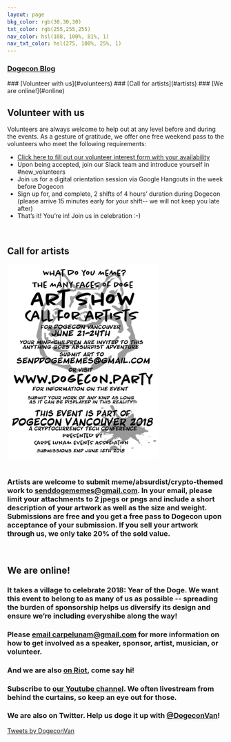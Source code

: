```yaml
---
layout: page
bkg_color: rgb(30,30,30)
txt_color: rgb(255,255,255)
nav_color: hsl(108, 100%, 81%, 1)
nav_txt_color: hsl(275, 100%, 25%, 1)
---
```


<h3> <a target="_blank" href="http://medium.com/dogecon">Dogecon Blog</a></h3>
### [Volunteer with us](#volunteers)
### [Call for artists](#artists)
### [We are online!](#online)

<br/>

<h2 id='volunteers'> Volunteer with us  </h2>

Volunteers are always welcome to help out at any level before and during the events. As a gesture of gratitude, we offer one free weekend pass to the volunteers who meet the following requirements:

* [Click here to fill out our volunteer interest form with your availability](https://goo.gl/forms/jFIiIAHv9RTlGZWE2)
* Upon being accepted, join our Slack team and introduce yourself in #new_volunteers
* Join us for a digital orientation session via Google Hangouts in the week before Dogecon
* Sign up for, and complete, 2 shifts of 4 hours’ duration during Dogecon (please arrive 15 minutes early  for your shift-- we will not keep you late after)
* That’s it! You’re in! Join us in celebration :-)

<br/>

<h2 id='artists'> Call for artists  </h2>

<div class="horizontallyCenter">
    <div style="min-width: 350px; max-width: 55%;">
        <img src="/images/posters/dogeartcallposter.jpg" />
    </div>
</div>
<br>

### Artists are welcome to submit meme/absurdist/crypto-themed work to senddogememes@gmail.com. In your email, please limit your attachments to 2 jpegs or pngs and include a short description of your artwork as well as the size and weight. Submissions are free and you get a free pass to Dogecon upon acceptance of your submission. If you sell your artwork through us, we only take 20% of the sold value.

<br>

<h2 id='online'> We are online! </h2>

### It takes a village to celebrate 2018: Year of the Doge. We want this event to belong to as many of us as possible -- spreading the burden of sponsorship helps us diversify its design and ensure we’re including everyshibe along the way!

### Please [email carpelunam@gmail.com](mailto:carpelunam@gmail.com) for more information on how to get involved as a speaker, sponsor, artist, musician, or volunteer.

### And we are also [on Riot](https://riot.im/app/#/room/#dogecon:matrix.org), come say hi!

### Subscribe to [our Youtube channel](/youtube). We often livestream from behind the curtains, so keep an eye out for those.

### We are also on Twitter. Help us doge it up with [@DogeconVan](https://twitter.com/DogeconVan)!

<div class='horizontallyCenter'>
<a class="twitter-timeline" data-width="650" href="https://twitter.com/DogeconVan?ref_src=twsrc%5Etfw">Tweets by DogeconVan</a> <script async src="https://platform.twitter.com/widgets.js" charset="utf-8"></script>
</div>
